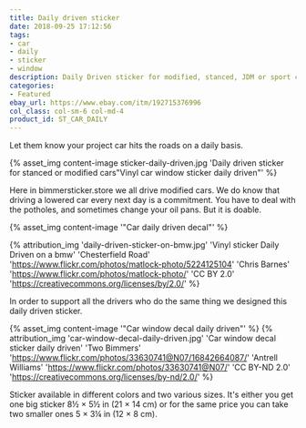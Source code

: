 ```yaml
---
title: Daily driven sticker
date: 2018-09-25 17:12:56
tags:
- car
- daily
- sticker
- window
description: Daily Driven sticker for modified, stanced, JDM or sport cars. Sticker is contour cut of premium vinyls. Never fades out.
categories:
- Featured
ebay_url: https://www.ebay.com/itm/192715376996
col_class: col-sm-6 col-md-4
product_id: ST_CAR_DAILY
---
```


Let them know your project car hits the roads on a daily basis.

<!-- more -->
{% asset_img content-image sticker-daily-driven.jpg 'Daily driven sticker for stanced or modified cars"Vinyl car window sticker daily driven"' %}

Here in bimmersticker.store we all drive modified cars. We do know that driving a lowered car every next day is a commitment. You have to deal with the potholes, and sometimes change your oil pans. But it is doable.

{% asset_img content-image  '"Car daily driven decal"' %}

{% attribution_img
  'daily-driven-sticker-on-bmw.jpg'
  'Vinyl sticker Daily Driven on a bmw'
  'Chesterfield Road'
  'https://www.flickr.com/photos/matlock-photo/5224125104'
  'Chris Barnes'
  'https://www.flickr.com/photos/matlock-photo/'
  'CC BY 2.0'
  'https://creativecommons.org/licenses/by/2.0/'
%}

In order to support all the drivers who do the same thing we designed this daily driven sticker.

{% asset_img content-image  '"Car window decal daily driven"' %}
{% attribution_img
  'car-window-decal-daily-driven.jpg'
  'Car window decal sticker daily driven'
  'Two Bimmers'
  'https://www.flickr.com/photos/33630741@N07/16842664087/'
  'Antrell Williams'
  'https://www.flickr.com/photos/33630741@N07/'
  'CC BY-ND 2.0'
  'https://creativecommons.org/licenses/by-nd/2.0/'
%}

Sticker available in different colors and two various sizes. It's either you get one big sticker 8½ × 5½ in (21 × 14 cm) or for the same price you can take two smaller ones 5 × 3¼ in (12 × 8 cm).
